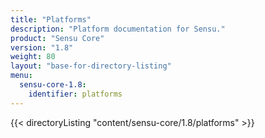```yaml
---
title: "Platforms"
description: "Platform documentation for Sensu."
product: "Sensu Core"
version: "1.8"
weight: 80
layout: "base-for-directory-listing"
menu:
  sensu-core-1.8:
    identifier: platforms
---
```


{{< directoryListing "content/sensu-core/1.8/platforms" >}}
